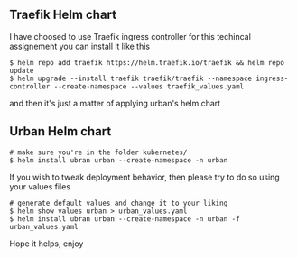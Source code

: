 ## Traefik Helm chart

I have choosed to use Traefik ingress controller for this techincal assignement
you can install it like this

```shell
$ helm repo add traefik https://helm.traefik.io/traefik && helm repo update
$ helm upgrade --install traefik traefik/traefik --namespace ingress-controller --create-namespace --values traefik_values.yaml
```

and then it's just a matter of applying urban's helm chart

## Urban Helm chart

```shell
# make sure you're in the folder kubernetes/
$ helm install ubran urban --create-namespace -n urban
```

If you wish to tweak deployment behavior, then please try to do so using your values files

```shell
# generate default values and change it to your liking
$ helm show values urban > urban_values.yaml
$ helm install ubran urban --create-namespace -n urban -f urban_values.yaml
```

Hope it helps, enjoy
